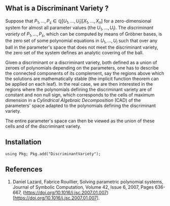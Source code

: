 ## What is a Discriminant Variety ?

Suppose that $P_1,\ldots,P_s \in \mathbb{Q} [U_1,\ldots,U_l][X_1,\ldots ,X_n]$ for a zero-dimensional system for almost all parameter values (the $U_1,\ldots,U_l$). The *discriminant variety* of $P_1,\ldots,P_s$, which can be computed by means of Gröbner bases, is the zero set of some polynomial equations in $U_1,\ldots,U_l$ such that over any ball in the parameter's space that does not meet the discriminant variety, the zero set of the system defines an analytic covering of the ball.

Given a discriminant or a discriminant variety, both defined as a union of zeroes of polynomials depending on the parameters, one has to describe the connected components of its complement, say the regions above which the solutions are mathematically stable (the implicit function theorem can be applied on each leaf). In the real case, we are then interested in the regions where the polynomials defining the discriminant variety are of constant and non null sign, which corresponds to the cells of maximum dimension in a *Cylindrical Algebraic Decomposition* (CAD) of the parameters' space adapted to the polynomials defining the discriminant variety.

The entire parameter's space can then be viewed as the union of these cells and
of the discriminant variety.

## Installation

```
using Pkg; Pkg.add("DiscriminantVariety");
```

## References

1. Daniel Lazard, Fabrice Rouillier, Solving parametric polynomial systems, Journal of Symbolic Computation, Volume 42, Issue 6, 2007, Pages 636-667, (https://doi.org/10.1016/j.jsc.2007.01.007)[https://doi.org/10.1016/j.jsc.2007.01.007].

